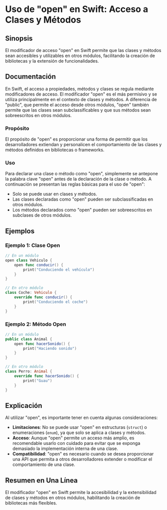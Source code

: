 <!--
Meta Description: # Uso de "open" en Swift: Acceso a Clases y Métodos ## Sinopsis El modificador de acceso "open" en Swift permite que las clases y métodos sean accesib...
Meta Keywords: open, clases, métodos, que, acceso
-->

# Uso de "open" en Swift: Acceso a Clases y Métodos

## Sinopsis
El modificador de acceso "open" en Swift permite que las clases y métodos sean accesibles y utilizables en otros módulos, facilitando la creación de bibliotecas y la extensión de funcionalidades.

## Documentación
En Swift, el acceso a propiedades, métodos y clases se regula mediante modificadores de acceso. El modificador "open" es el más permisivo y se utiliza principalmente en el contexto de clases y métodos. A diferencia de "public", que permite el acceso desde otros módulos, "open" también permite que las clases sean subclassificables y que sus métodos sean sobreescritos en otros módulos.

### Propósito
El propósito de "open" es proporcionar una forma de permitir que los desarrolladores extiendan y personalicen el comportamiento de las clases y métodos definidos en bibliotecas o frameworks.

### Uso
Para declarar una clase o método como "open", simplemente se antepone la palabra clave "open" antes de la declaración de la clase o método. A continuación se presentan las reglas básicas para el uso de "open":

- Solo se puede usar en clases y métodos.
- Las clases declaradas como "open" pueden ser subclassificadas en otros módulos.
- Los métodos declarados como "open" pueden ser sobreescritos en subclases de otros módulos.

## Ejemplos
### Ejemplo 1: Clase Open
```swift
// En un módulo
open class Vehiculo {
    open func conducir() {
        print("Conduciendo el vehículo")
    }
}

// En otro módulo
class Coche: Vehiculo {
    override func conducir() {
        print("Conduciendo el coche")
    }
}
```

### Ejemplo 2: Método Open
```swift
// En un módulo
public class Animal {
    open func hacerSonido() {
        print("Haciendo sonido")
    }
}

// En otro módulo
class Perro: Animal {
    override func hacerSonido() {
        print("Guau")
    }
}
```

## Explicación
Al utilizar "open", es importante tener en cuenta algunas consideraciones:

- **Limitaciones**: No se puede usar "open" en estructuras (`struct`) o enumeraciones (`enum`), ya que solo se aplica a clases y métodos.
- **Acceso**: Aunque "open" permite un acceso más amplio, es recomendable usarlo con cuidado para evitar que se exponga demasiado la implementación interna de una clase.
- **Compatibilidad**: "open" es necesario cuando se desea proporcionar una API que permita a otros desarrolladores extender o modificar el comportamiento de una clase.

## Resumen en Una Línea
El modificador "open" en Swift permite la accesibilidad y la extensibilidad de clases y métodos en otros módulos, habilitando la creación de bibliotecas más flexibles.